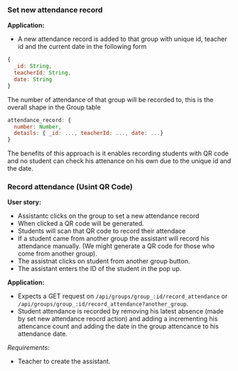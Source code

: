 ### **Set new attendance record**

**Application:**

- A new attendance record is added to that group with unique id, teacher id and the current date in the following form

```js
{
  _id: String,
  teacherId: String,
  date: String
}
```

The number of attendance of that group will be recorded to, this is the overall shape in the Group table

```js
attendance_record: {
  number: Number,
  details: { _id: ..., teacherId: ..., date: ...}
}
```

The benefits of this approach is it enables recording students with QR code and no student can check his attenance on his own due to the unique id and the date.

### **Record attendance (Usint QR Code)**

**User story:**

- Assistantc clicks on the group to set a new attendance record
- When clicked a QR code will be generated.
- Students will scan that QR code to record their attendace
- If a student came from another group the assistant will record his attendance manually. (We might generate a QR code for those who come from another group).
- The assistnat clicks on student from another group button.
- The assistant enters the ID of the student in the pop up.

**Application:**

- Expects a GET request on `/api/groups/group_:id/record_attendance` or `/api/groups/group_:id/record_attendance?another_group`.
- Student attendance is recorded by removing his latest absence (made by set new attendance reocrd action) and adding a incrementing his attencance count and adding the date in the group attencance to his attendance date.

_Requirements:_

- Teacher to create the assistant.
